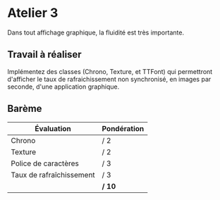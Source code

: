 # Atelier 3

Dans tout affichage graphique, la fluidité est très importante.

## Travail à réaliser

Implémentez des classes (Chrono, Texture, et TTFont) qui permettront d'afficher le taux de rafraichissement non
synchronisé, en images par seconde, d'une application graphique.

## Barème

| Évaluation               | Pondération |
|--------------------------|-------------|
| Chrono                   | / 2         |
| Texture                  | / 2         |
| Police de caractères     | / 3         |
| Taux de rafraîchissement | / 3         |
|                          | **/ 10**    |